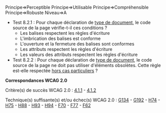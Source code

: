 Principe=>Perceptible
Principe=>Utilisable
Principe=>Compréhensible
Principe=>Robuste
Niveau=>A

*   Test 8.2.1 : Pour chaque déclaration de [type de document](#type-de-document), le code source de la page vérifie-t-il ces conditions ?
    *   Les balises respectent les règles d'écriture
    *   L'imbrication des balises est conforme
    *   L'ouverture et la fermeture des balises sont conformes
    *   Les attributs respectent les règles d'écriture
    *   Les valeurs des attributs respectent les règles d'écriture
*   Test 8.2.2 : Pour chaque déclaration de [type de document](#type-de-document), le code source de la page ne doit pas utiliser d'éléments obsolètes. Cette règle est-elle respectée [hors cas particuliers](#critre-82) ?

**Correspondances WCAG 2.0**

Critère(s) de succès WCAG 2.0 : [4.1.1](http://www.w3.org/Translations/WCAG20-fr/#ensure-compat-parses) - [4.1.2](http://www.w3.org/Translations/WCAG20-fr/#ensure-compat-rsv)

Technique(s) suffisante(s) et/ou échec(s) WCAG 2.0 : [G134](http://www.w3.org/TR/WCAG-TECHS/G134.html) - [G192](http://www.w3.org/TR/WCAG-TECHS/G192.html) - [H74](http://www.w3.org/TR/WCAG-TECHS/H74.html) - [H75](http://www.w3.org/TR/WCAG-TECHS/H75.html) - [H88](http://www.w3.org/TR/WCAG-TECHS/H88.html) - [H93](http://www.w3.org/TR/WCAG-TECHS/H93.html) - [H94](http://www.w3.org/TR/WCAG-TECHS/H94.html) - [F70](http://www.w3.org/TR/WCAG-TECHS/F70.html) - [F77](http://www.w3.org/TR/WCAG-TECHS/F77.html) - [F62](http://www.w3.org/TR/2014/NOTE-WCAG20-TECHS-20140916/F62.html)
